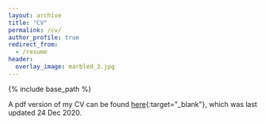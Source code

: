 ```yaml
---
layout: archive
title: "CV"
permalink: /cv/
author_profile: true
redirect_from:
  - /resume
header:
  overlay_image: marbled_3.jpg
---
```


{% include base_path %}

A pdf version of my CV can be found [here](http://dfielding14.github.io/files/DBF_CV.pdf){:target="_blank"}, which was last updated 24 Dec 2020.

<!-- 
Education
======
* Ph.D in Astrophysics, University of California, Berkeley, 2018
  * Advisor: Eliot Quataert
  * Thesis: Interplay of Galactic Winds and Circumgalactic Media
* M.S. in Astrophysics, University of California, Berkeley, 2014
* B.S. in Physics, Johns Hopkins University, 2012
* B.A. in Math, Johns Hopkins University, 2012


Work experience
======
* Flatiron Research Fellow, Post-doc, Center for Computational Astrophysics, Flatiron Institute, Simons Foundation since 2018
* NSF Graduate Research Fellow 2014-2017
* Visiting Researcher IISc with Prateek Sharma 2016
* Berkeley Fellow for Graduate Study 2012-2014


Publications
======
A full list of publications can be found [here](https://ui.adsabs.harvard.edu/user/libraries/xhnvsk6JRsC7Ljzg8ToqVQ).

### First Author
{% for post in site.publications reversed %}
    {% if post.authorrank == "first" %}
      {% include archive-single.html %}
    {% endif %}
{% endfor %}

### Second Author
{% for post in site.publications reversed %}
    {% if post.authorrank == "second" %}
      {% include archive-single.html %}
    {% endif %}
{% endfor %}

### N-th Author
{% for post in site.publications reversed %}
    {% if post.authorrank == "nth" %}
      {% include archive-single.html %}
    {% endif %}
{% endfor %}


Service and leadership
======
* Graduate student mentor for the Flatiron Pre-Doctoral Program (Iryna Butsky) 2019
* Referee: ApJ, ApJL, MNRAS since 2016
* Graduate Student Instructor: Astro C12, Astro 7A

Outreach
======
*  Taught a series of astronomy classes to 2nd and 3rd grade students 2017
   *  North Oakland Community Charter School
*  Undergrad mentor UC Berkeley Astronomy 2016-2017
*  UC Berkeley Astronomy Department Public Liason 2015
*  East Bay Astronomical Society Public Lecture 2014
   *  Chabot Space and Science Center
*  The Berkeley Compass Project Summer Evening Instructor 2013


 -->


<!-- 
Talks
======
  <ul>{% for post in site.talks %}
    {% include archive-single-talk-cv.html %}
  {% endfor %}</ul>
  
Teaching
======
  <ul>{% for post in site.teaching %}
    {% include archive-single-cv.html %}
  {% endfor %}</ul>
   -->

